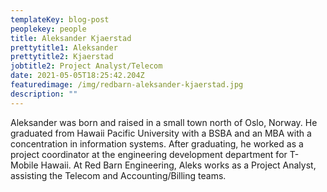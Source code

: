 ```yaml
---
templateKey: blog-post
peoplekey: people
title: Aleksander Kjaerstad
prettytitle1: Aleksander
prettytitle2: Kjaerstad
jobtitle2: Project Analyst/Telecom
date: 2021-05-05T18:25:42.204Z
featuredimage: /img/redbarn-aleksander-kjaerstad.jpg
description: ""
---
```

<!--StartFragment-->

Aleksander was born and raised in a small town north of Oslo, Norway. He graduated from Hawaii Pacific University with a BSBA and an MBA with a concentration in information systems. After graduating, he worked as a project coordinator at the engineering development department for T-Mobile Hawaii. At Red Barn Engineering, Aleks works as a Project Analyst, assisting the Telecom and Accounting/Billing teams.

<!--EndFragment-->